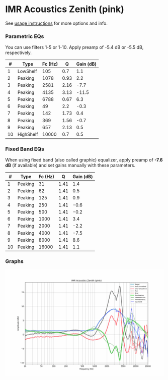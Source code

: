 # IMR Acoustics Zenith (pink)
See [usage instructions](https://github.com/jaakkopasanen/AutoEq#usage) for more options and info.

### Parametric EQs
You can use filters 1-5 or 1-10. Apply preamp of -5.4 dB or -5.5 dB, respectively.

|   # | Type      |   Fc (Hz) |    Q |   Gain (dB) |
|-----|-----------|-----------|------|-------------|
|   1 | LowShelf  |       105 | 0.7  |         1.1 |
|   2 | Peaking   |      1078 | 0.93 |         2.2 |
|   3 | Peaking   |      2581 | 2.16 |        -7.7 |
|   4 | Peaking   |      4135 | 3.13 |       -11.5 |
|   5 | Peaking   |      6788 | 0.67 |         6.3 |
|   6 | Peaking   |        49 | 2.2  |        -0.3 |
|   7 | Peaking   |       142 | 1.73 |         0.4 |
|   8 | Peaking   |       369 | 1.56 |        -0.7 |
|   9 | Peaking   |       657 | 2.13 |         0.5 |
|  10 | HighShelf |     10000 | 0.7  |         0.5 |

### Fixed Band EQs
When using fixed band (also called graphic) equalizer, apply preamp of **-7.6 dB** (if available) and set gains manually with these parameters.

|   # | Type    |   Fc (Hz) |    Q |   Gain (dB) |
|-----|---------|-----------|------|-------------|
|   1 | Peaking |        31 | 1.41 |         1.4 |
|   2 | Peaking |        62 | 1.41 |         0.5 |
|   3 | Peaking |       125 | 1.41 |         0.9 |
|   4 | Peaking |       250 | 1.41 |        -0.6 |
|   5 | Peaking |       500 | 1.41 |        -0.2 |
|   6 | Peaking |      1000 | 1.41 |         3.4 |
|   7 | Peaking |      2000 | 1.41 |        -2.2 |
|   8 | Peaking |      4000 | 1.41 |        -7.5 |
|   9 | Peaking |      8000 | 1.41 |         8.6 |
|  10 | Peaking |     16000 | 1.41 |         1.1 |

### Graphs
![](./IMR%20Acoustics%20Zenith%20(pink).png)
